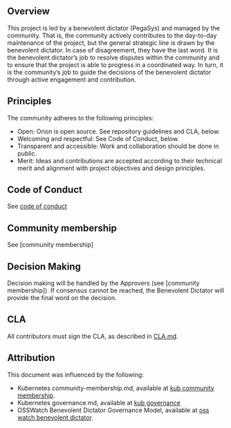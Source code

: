 ## Overview
This project is led by a benevolent dictator (PegaSys) and managed by the community.
That is, the community actively contributes to the day-to-day maintenance of the project, but the 
general strategic line is drawn by the benevolent dictator. In case of disagreement, they have the 
last word.
It is the benevolent dictator’s job to resolve disputes within the community and to ensure that the
project is able to progress in a coordinated way. In turn, it is the community’s job to guide the
decisions of the benevolent dictator through active engagement and contribution.


## Principles
The community adheres to the following principles:
* Open: Orion is open source. See repository guidelines and CLA, below.
* Welcoming and respectful: See Code of Conduct, below.
* Transparent and accessible: Work and collaboration should be done in public. 
* Merit: Ideas and contributions are accepted according to their technical merit and alignment with
project objectives and design principles.

## Code of Conduct
See [code of conduct]

## Community membership
See [community membership]

## Decision Making
Decision making will be handled by the Approvers (see [community membership]).
If consensus cannot be reached, the Benevolent Dictator will provide the final word on the decision.

## CLA
All contributors must sign the CLA, as described in [CLA.md].

## Attribution
This document was influenced by the following:
- Kubernetes community-membership.md, available at [kub community membership].
- Kubernetes governance.md, available at [kub governance]  
- OSSWatch Benevolent Dictator Governance Model, available at [oss watch benevolent dictator].  

[CLA.md]: /CLA.md
[code of conduct]: /CODE-OF-CONDUCT.md
[oss watch benevolent dictator]: http://oss-watch.ac.uk/resources/benevolentdictatorgovernancemodel
[kub community membership]: https://raw.githubusercontent.com/kubernetes/community/master/community-membership.md
[kub governance]:https://github.com/kubernetes/community/blob/master/governance.md
